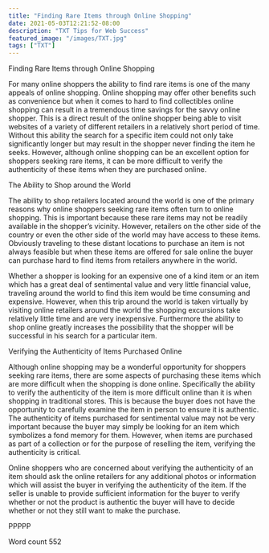 ```yaml
---
title: "Finding Rare Items through Online Shopping"
date: 2021-05-03T12:21:52-08:00
description: "TXT Tips for Web Success"
featured_image: "/images/TXT.jpg"
tags: ["TXT"]
---
```


Finding Rare Items through Online Shopping

For many online shoppers the ability to find rare items is one of the many appeals of online shopping. Online shopping may offer other benefits such as convenience but when it comes to hard to find collectibles online shopping can result in a tremendous time savings for the savvy online shopper. This is a direct result of the online shopper being able to visit websites of a variety of different retailers in a relatively short period of time. Without this ability the search for a specific item could not only take significantly longer but may result in the shopper never finding the item he seeks. However, although online shopping can be an excellent option for shoppers seeking rare items, it can be more difficult to verify the authenticity of these items when they are purchased online. 

The Ability to Shop around the World

The ability to shop retailers located around the world is one of the primary reasons why online shoppers seeking rare items often turn to online shopping. This is important because these rare items may not be readily available in the shopper’s vicinity. However, retailers on the other side of the country or even the other side of the world may have access to these items. Obviously traveling to these distant locations to purchase an item is not always feasible but when these items are offered for sale online the buyer can purchase hard to find items from retailers anywhere in the world. 

Whether a shopper is looking for an expensive one of a kind item or an item which has a great deal of sentimental value and very little financial value, traveling around the world to find this item would be time consuming and expensive. However, when this trip around the world is taken virtually by visiting online retailers around the world the shopping excursions take relatively little time and are very inexpensive. Furthermore the ability to shop online greatly increases the possibility that the shopper will be successful in his search for a particular item. 

Verifying the Authenticity of Items Purchased Online

Although online shopping may be a wonderful opportunity for shoppers seeking rare items, there are some aspects of purchasing these items which are more difficult when the shopping is done online. Specifically the ability to verify the authenticity of the item is more difficult online than it is when shopping in traditional stores. This is because the buyer does not have the opportunity to carefully examine the item in person to ensure it is authentic. The authenticity of items purchased for sentimental value may not be very important because the buyer may simply be looking for an item which symbolizes a fond memory for them. However, when items are purchased as part of a collection or for the purpose of reselling the item, verifying the authenticity is critical.

Online shoppers who are concerned about verifying the authenticity of an item should ask the online retailers for any additional photos or information which will assist the buyer in verifying the authenticity of the item. If the seller is unable to provide sufficient information for the buyer to verify whether or not the product is authentic the buyer will have to decide whether or not they still want to make the purchase. 

PPPPP

Word count 552

